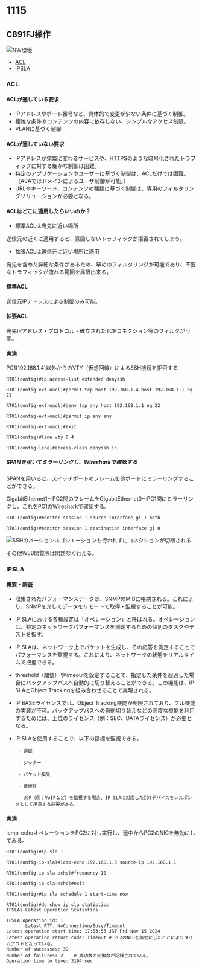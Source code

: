 # 1115

## C891FJ操作

![NW環境](https://github.com/220TI/Training-Reports/tree/master/1115/HomeNW.png)

 - [ACL](#ACL)
 - [IPSLA](#IPSLA)

### ACL

#### ACLが適している要求
 - IPアドレスやポート番号など、具体的で変更が少ない条件に基づく制御。
 - 複雑な条件やコンテンツの内容に依存しない、シンプルなアクセス制限。
 - VLANに基づく制御

#### ACLが適していない要求
 - IPアドレスが頻繁に変わるサービスや、HTTPSのような暗号化されたトラフィックに対する細かな制御は困難。
 - 特定のアプリケーションやユーザーに基づく制御は、ACLだけでは困難。（ASAではドメインによるユーザ制御が可能。）
 - URLやキーワード、コンテンツの種類に基づく制御は、専用のフィルタリングソリューションが必要となる。

#### ACLはどこに適用したらいいのか？
 - 標準ACLは宛先に近い場所

 送信元の近くに適用すると、意図しないトラフィックが拒否されてしまう。

 - 拡張ACLは送信元に近い場所に適用

 宛先を含めた詳細な条件があるため、早めのフィルタリングが可能であり、不要なトラフィックが流れる範囲を局限出来る。


#### 標準ACL
送信元IPアドレスによる制御のみ可能。

#### 拡張ACL
宛先IPアドレス・プロトコル・確立されたTCPコネクション等のフィルタが可能。


#### 実演
PC1(192.168.1.4)以外からのVTY（仮想回線）によるSSH接続を拒否する
~~~
RT01(config)#ip access-list extended denyssh

RT01(config-ext-nacl)#permit tcp host 192.168.1.4 host 192.168.1.1 eq 22

RT01(config-ext-nacl)#deny tcp any host 192.168.1.1 eq 22

RT01(config-ext-nacl)#permit ip any any

RT01(config-ext-nacl)#exit

RT01(config)#line vty 0 4

RT01(config-line)#access-class denyssh in
~~~

##### SPANを用いてミラーリングし、Wiresharkで確認する

SPANを用いると、スイッチポートのフレームを他ポートにミラーリングすることができる。

GigabitEthernet1～PC2間のフレームをGigabitEthernet0～PC1間にミラーリングし、これをPC1のWiresharkで確認する。

~~~
RT01(config)#monitor session 1 source interface gi 1 both

RT01(config)#monitor session 1 destination interface gi 0
~~~

![SSHのバージョンネゴシエーションも行われずにコネクションが切断される](https://github.com/220TI/Training-Reports/tree/master/1115/wireshark.png)

その他WEB閲覧等は問題なく行える。

### IPSLA

#### 概要・調査

 - 収集されたパフォーマンスデータは、SNMPのMIBに格納される。これにより、SNMPを介してデータをリモートで取得・監視することが可能。

 - IP SLAにおける各種設定は「オペレーション」と呼ばれる。オペレーションは、特定のネットワークパフォーマンスを測定するための個別のタスクやテストを指す。

 - IP SLAは、ネットワーク上でパケットを生成し、その応答を測定することでパフォーマンスを監視する。これにより、ネットワークの状態をリアルタイムで把握できる。

 - threshold（閾値）やtimeoutを設定することで、指定した条件を超過した場合にバックアップパスへ自動的に切り替えることができる。この機能は、IP SLAとObject Trackingを組み合わせることで実現される。

 - IP BASEライセンスでは、Object Tracking機能が制限されており、フル機能の実装が不可。バックアップパスへの自動切り替えなどの高度な機能を利用するためには、上位のライセンス（例：SEC、DATAライセンス）が必要となる。

 - IP SLAを使用することで、以下の指標を監視できる。

        - 遅延

        - ジッター

        - パケット損失

        - 接続性

        - UDP（例：VoIPなど）を監視する場合、IP SLAに対応したIOSデバイスをレスポンダとして用意する必要がある。

 #### 実演

icmp-echoオペレーションをPC2に対し実行し、途中からPC2のNICを無効にしてみる。
 ~~~
 RT01(config)#ip sla 1

 RT01(config-ip-sla)#icmp-echo 192.168.1.3 source-ip 192.168.1.1

 RT01(config-ip-sla-echo)#frequency 10

 RT01(config-ip-sla-echo)#exit

 RT01(config)#ip sla schedule 1 start-time now

RT01(config)#do show ip sla statistics
IPSLAs Latest Operation Statistics

IPSLA operation id: 1
        Latest RTT: NoConnection/Busy/Timeout
Latest operation start time: 17:53:55 JST Fri Nov 15 2024
Latest operation return code: Timeout # PC2のNICを無効にしたことによりタイムアウトとなっている。
Number of successes: 39
Number of failures: 2    # 成功数と失敗数が記録されている。
Operation time to live: 3194 sec
 ~~~